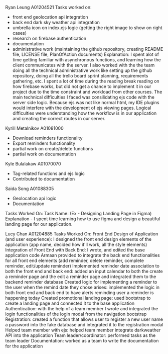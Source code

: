 Ryan Leung A01204521
Tasks worked on:
- front end geolocation api integration
- back end dark sky weather api integration
- umbrella icon on index.ejs logic (getting the right image to show on right cases)
- research on firebase authentication
- documentation
- administrative work (maintaining the github repository, creating README file, LICENSE file, PlanOfAction documents)
Explanation:
I spent alot of time getting familiar with asynchronous functions, and learning how the client communicates with the server. 
I also worked with the the team doing all the technical administrative work like setting up the github repository, 
doing all the trello board sprint planning, requirements gathering, etc.
I spent a lot of time during the reading break reading on how firebase works, but did not get a chance to implement it in our project due to the time constraint and workload from 
other courses. The main technical difficulties I faced was consilidating ejs code with the server side logic. Because ejs was not like normal html, my IDE plugins would interfere
with the development of ejs viewing pages. Logical difficulties were understanding how the workflow is in our application and creating the correct routes in our server.


Kyrill Metalnikov A01081000
- Download reminders functionality
- Export reminders functionality
- partial work on create/delete functions
- partial work on documentation

Kyle Bulalakaw A01070070
- Tag-related functions and ejs logic
- Contributed to documentation

Saida Song A01088305
- Geolocation api logic
- Documentation


Tasks Worked On:
Task Name: (Ex - Designing Landing Page in Figma)
Explanation - I spent time learning how to use figma and design a beautiful landing page for our application.


Lucy Chan A01204885
Tasks Worked On:
Front End Design of Application (and user experience): I designed the front end design elements of the application (app name, decided how it'll work, all the style elements)
Integration of Front End with Back End: I wrote, and edited the base application code Armaan provided to integrate the back end functionalities for all front end elements (add reminder, delete reminder, complete reminder, edit/update reminder)
Implemented reminder date association to both the front end and back end: added an input calendar to both the create a reminder page and the edit a reminder page and integrated them to the backend reminder database
Created logic for implementing a reminder to the user when the remind date they chose arises: implemented the logic in both front end and back end to have alerts reminding user a reminder is happening today
Created promotional landing page: used bootstrap to create a landing page and connected it to the base application
Authentication: with the help of a team member I wrote and integrated the login functionalities of the login modal from the navigation bootstrap
Registration: created a function that allows user to register a new user name a password into the fake database and integrated it to the registration modal
Helped team member with ejs: helped team member integrate darkweather API into the application
Team leader/coordinator: performed tasks as the team leader
Documentation: worked as a team to write the documentation for the application
